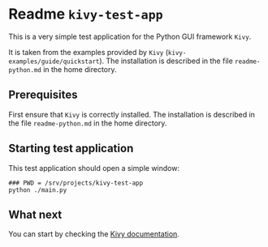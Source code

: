 # Readme `kivy-test-app`

This is a very simple test application for the Python GUI framework `Kivy`.

It is taken from the examples provided by `Kivy` (`kivy-examples/guide/quickstart`). The installation is described in the file `readme-python.md` in the home directory.

## Prerequisites

First ensure that `Kivy` is correctly installed. The installation is described in the file `readme-python.md` in the home directory.

## Starting test application

This test application should open a simple window:

```shell
### PWD = /srv/projects/kivy-test-app
python ./main.py
```

## What next

You can start by checking the [Kivy documentation](https://kivy.org/doc/stable).
